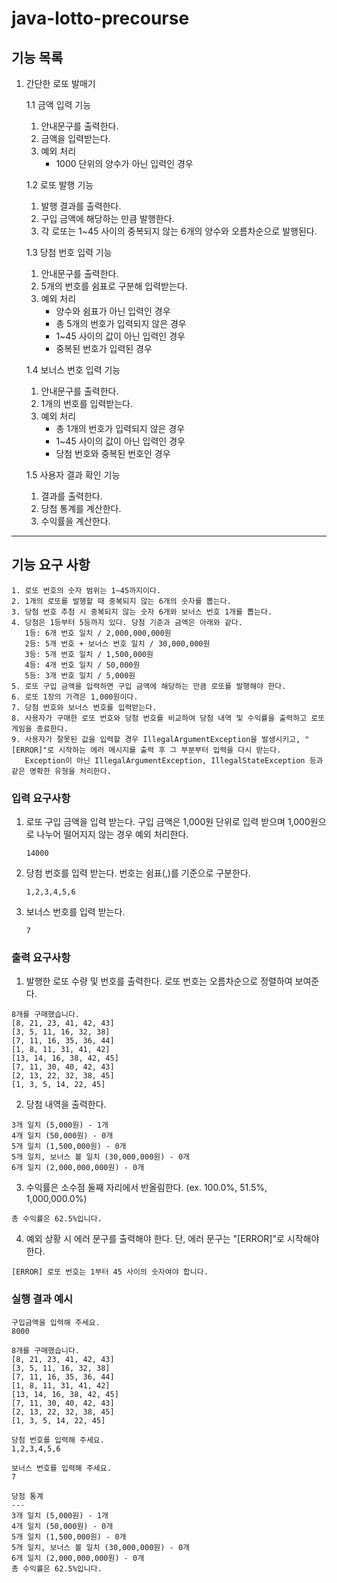 # java-lotto-precourse

## 기능 목록

1. 간단한 로또 발매기

   1.1 금액 입력 기능
    1. 안내문구를 출력한다.
    2. 금액을 입력받는다.
    3. 예외 처리
        - 1000 단위의 양수가 아닌 입력인 경우

   1.2 로또 발행 기능
    1. 발행 결과를 출력한다.
    2. 구입 금액에 해당하는 만큼 발행한다.
    3. 각 로또는 1~45 사이의 중복되지 않는 6개의 양수와 오름차순으로 발행된다.

   1.3 당첨 번호 입력 기능
    1. 안내문구를 출력한다.
    2. 5개의 번호를 쉼표로 구분해 입력받는다.
    3. 예외 처리
        - 양수와 쉼표가 아닌 입력인 경우
        - 총 5개의 번호가 입력되지 않은 경우
        - 1~45 사이의 값이 아닌 입력인 경우
        - 중복된 번호가 입력된 경우

   1.4 보너스 번호 입력 기능
    1. 안내문구를 출력한다.
    2. 1개의 번호를 입력받는다.
    3. 예외 처리
        - 총 1개의 번호가 입력되지 않은 경우
        - 1~45 사이의 값이 아닌 입력인 경우
        - 당첨 번호와 중복된 번호인 경우

   1.5 사용자 결과 확인 기능
    1. 결과를 출력한다.
    2. 당첨 통계를 계산한다.
    3. 수익률을 계산한다.

---

## 기능 요구 사항

```
1. 로또 번호의 숫자 범위는 1~45까지이다.
2. 1개의 로또를 발행할 때 중복되지 않는 6개의 숫자를 뽑는다.
3. 당첨 번호 추첨 시 중복되지 않는 숫자 6개와 보너스 번호 1개를 뽑는다.
4. 당첨은 1등부터 5등까지 있다. 당첨 기준과 금액은 아래와 같다.
   1등: 6개 번호 일치 / 2,000,000,000원
   2등: 5개 번호 + 보너스 번호 일치 / 30,000,000원
   3등: 5개 번호 일치 / 1,500,000원
   4등: 4개 번호 일치 / 50,000원
   5등: 3개 번호 일치 / 5,000원
5. 로또 구입 금액을 입력하면 구입 금액에 해당하는 만큼 로또를 발행해야 한다.
6. 로또 1장의 가격은 1,000원이다.
7. 당첨 번호와 보너스 번호를 입력받는다.
8. 사용자가 구매한 로또 번호와 당첨 번호를 비교하여 당첨 내역 및 수익률을 출력하고 로또 게임을 종료한다.
9. 사용자가 잘못된 값을 입력할 경우 IllegalArgumentException을 발생시키고, "[ERROR]"로 시작하는 에러 메시지를 출력 후 그 부분부터 입력을 다시 받는다.
   Exception이 아닌 IllegalArgumentException, IllegalStateException 등과 같은 명확한 유형을 처리한다.
```

### 입력 요구사항

1. 로또 구입 금액을 입력 받는다. 구입 금액은 1,000원 단위로 입력 받으며 1,000원으로 나누어 떨어지지 않는 경우 예외 처리한다.

   ```14000```

2. 당첨 번호를 입력 받는다. 번호는 쉼표(,)를 기준으로 구분한다.

   ```1,2,3,4,5,6```

3. 보너스 번호를 입력 받는다.

   ```7```

### 출력 요구사항

1. 발행한 로또 수량 및 번호를 출력한다. 로또 번호는 오름차순으로 정렬하여 보여준다.

```
8개를 구매했습니다.
[8, 21, 23, 41, 42, 43]
[3, 5, 11, 16, 32, 38]
[7, 11, 16, 35, 36, 44]
[1, 8, 11, 31, 41, 42]
[13, 14, 16, 38, 42, 45]
[7, 11, 30, 40, 42, 43]
[2, 13, 22, 32, 38, 45]
[1, 3, 5, 14, 22, 45]
```

2. 당첨 내역을 출력한다.

```
3개 일치 (5,000원) - 1개
4개 일치 (50,000원) - 0개
5개 일치 (1,500,000원) - 0개
5개 일치, 보너스 볼 일치 (30,000,000원) - 0개
6개 일치 (2,000,000,000원) - 0개
```

3. 수익률은 소수점 둘째 자리에서 반올림한다. (ex. 100.0%, 51.5%, 1,000,000.0%)

```
총 수익률은 62.5%입니다.
```

4. 예외 상황 시 에러 문구를 출력해야 한다. 단, 에러 문구는 "[ERROR]"로 시작해야 한다.

```
[ERROR] 로또 번호는 1부터 45 사이의 숫자여야 합니다.
```

### 실행 결과 예시

```
구입금액을 입력해 주세요.
8000

8개를 구매했습니다.
[8, 21, 23, 41, 42, 43]
[3, 5, 11, 16, 32, 38]
[7, 11, 16, 35, 36, 44]
[1, 8, 11, 31, 41, 42]
[13, 14, 16, 38, 42, 45]
[7, 11, 30, 40, 42, 43]
[2, 13, 22, 32, 38, 45]
[1, 3, 5, 14, 22, 45]

당첨 번호를 입력해 주세요.
1,2,3,4,5,6

보너스 번호를 입력해 주세요.
7

당첨 통계
---
3개 일치 (5,000원) - 1개
4개 일치 (50,000원) - 0개
5개 일치 (1,500,000원) - 0개
5개 일치, 보너스 볼 일치 (30,000,000원) - 0개
6개 일치 (2,000,000,000원) - 0개
총 수익률은 62.5%입니다.
```